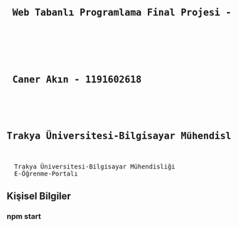<pre>
  <h2> <br> Web Tabanlı Programlama Final Projesi - E-Öğrenme-Portalı  </br> </h2>
  <h2> <br> Caner Akın - 1191602618 </br> </h2>
  <h2>Trakya Üniversitesi-Bilgisayar Mühendisliği </h2>
  
  <a>Trakya Üniversitesi-Bilgisayar Mühendisliği </a>
  E-Öğrenme-Portalı   
</pre>
<h2>  Kişisel Bilgiler </h2>

### npm start
